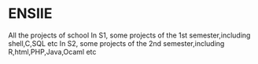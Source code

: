 # ENSIIE
All the projects of school
  In S1, some projects of the 1st semester,including shell,C,SQL etc
  In S2, some projects of the 2nd semester,including R,html,PHP,Java,Ocaml etc
